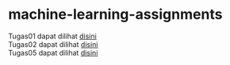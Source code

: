 # machine-learning-assignments
Tugas01 dapat dilihat [disini](https://github.com/muammarahlnn/machine-learning-assignments/tree/Tugas01)  
Tugas02 dapat dilihat [disini](https://github.com/muammarahlnn/machine-learning-assignments/tree/Tugas02)  
Tugas05 dapat dilihat [disini](https://github.com/muammarahlnn/machine-learning-assignments/tree/Tugas05)
